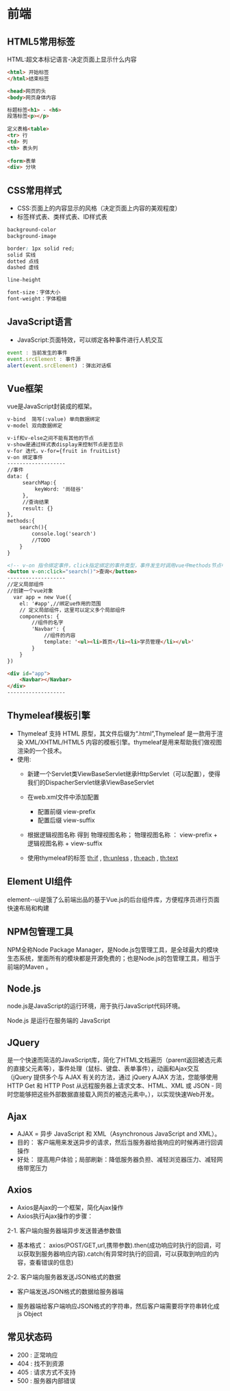 # 前端

## HTML5常用标签

HTML:超文本标记语言-决定页面上显示什么内容

```html
<html> 开始标签
</html>结束标签

<head>网页的头
<body>网页身体内容

标题标签<h1> - <h6>
段落标签<p></p>
  
定义表格<table> 
<tr> 行
<td> 列
<th> 表头列
  
<form>表单
<div> 分块
```

## CSS常用样式

- CSS:页面上的内容显示的风格（决定页面上内容的美观程度）
- 标签样式表、类样式表、ID样式表

```css
background-color
background-image

border: 1px solid red;
solid 实线
dotted 点线
dashed 虚线

line-height

font-size：字体大小
font-weight：字体粗细
```

## JavaScript语言

- JavaScript:页面特效，可以绑定各种事件进行人机交互

```js
event : 当前发生的事件
event.srcElement : 事件源
alert(event.srcElement) ：弹出对话框
```

## Vue框架

vue是JavaScript封装成的框架。

```html
v-bind  简写(:value) 单向数据绑定
v-model 双向数据绑定

v-if和v-else之间不能有其他的节点
v-show是通过样式表display来控制节点是否显示
v-for 迭代，v-for={fruit in fruitList}
v-on 绑定事件
-------------------
//事件
data: {
     searchMap:{
         keyWord: '尚硅谷'
     },
     //查询结果
     result: {}
},
methods:{
    search(){
        console.log('search')
        //TODO
    }
}

<!-- v-on 指令绑定事件，click指定绑定的事件类型，事件发生时调用vue中methods节点中定义的方法 -->
<button v-on:click="search()">查询</button>
-------------------
//定义局部组件
//创建一个vue对象 
  var app = new Vue({
    el: '#app',//绑定ue作用的范围 
    // 定义局部组件，这里可以定义多个局部组件
    components: {
        //组件的名字
        'Navbar': {
            //组件的内容
            template: '<ul><li>首页</li><li>学员管理</li></ul>'
        }
    }
})

<div id="app">
    <Navbar></Navbar>
</div>
-------------------
```

## Thymeleaf模板引擎

- Thymeleaf 支持 HTML 原型，其文件后缀为“.html”,Thymeleaf 是一款用于渲染 XML/XHTML/HTML5 内容的模板引擎。thymeleaf是用来帮助我们做视图渲染的一个技术。
- 使用:
  - 新建一个Servlet类ViewBaseServlet继承HttpServlet（可以配置），使得我们的DispacherServlet继承ViewBaseServlet

  - 在web.xml文件中添加配置
       - 配置前缀 view-prefix
       - 配置后缀 view-suffix

  - 根据逻辑视图名称 得到 物理视图名称；
    物理视图名称 ：   view-prefix + 逻辑视图名称 + view-suffix
  - 使用thymeleaf的标签
     <th:if> , <th:unless> , <th:each> , <th:text>

## Element Ul组件

element--ui是饿了么前端出品的基于Vue.js的后台组件库，方便程序员进行页面快速布局和构建

## NPM包管理工具

NPM全称Node Package Manager，是Node.js包管理工具，是全球最大的模块生态系统，里面所有的模块都是开源免费的；也是Node.js的包管理工具，相当于前端的Maven 。

## Node.js

node.js是JavaScript的运行环境，用于执行JavaScript代码环境。

Node.js 是运行在服务端的 JavaScript

## JQuery

是一个快速而简洁的JavaScript库，简化了HTML文档遍历（parent返回被选元素的直接父元素等），事件处理（鼠标、键盘、表单事件），动画和Ajax交互（jQuery 提供多个与 AJAX 有关的方法，通过 jQuery AJAX 方法，您能够使用 HTTP Get 和 HTTP Post 从远程服务器上请求文本、HTML、XML 或 JSON - 同时您能够把这些外部数据直接载入网页的被选元素中。），以实现快速Web开发。

## Ajax

- AJAX = 异步 JavaScript 和 XML（Asynchronous JavaScript and XML）。
- 目的： 客户端用来发送异步的请求，然后当服务器给我响应的时候再进行回调操作
- 好处： 提高用户体验；局部刷新：降低服务器负担、减轻浏览器压力、减轻网络带宽压力

## Axios

- Axios是Ajax的一个框架，简化Ajax操作
- Axios执行Ajax操作的步骤：

2-1. 客户端向服务器端异步发送普通参数值
 - 基本格式： axios(POST/GET,url,携带参数).then(成功响应时执行的回调，可以获取到服务器响应内容).catch(有异常时执行的回调，可以获取到响应的内容，查看错误的信息)

 2-2. 客户端向服务器发送JSON格式的数据

 - 客户端发送JSON格式的数据给服务器端

 -  服务器端给客户端响应JSON格式的字符串，然后客户端需要将字符串转化成js Object

## 常见状态码

- 200 : 正常响应
- 404 : 找不到资源
- 405 : 请求方式不支持
- 500 : 服务器内部错误